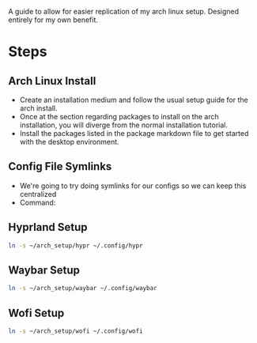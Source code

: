 
A guide to allow for easier replication of my arch linux setup. Designed entirely for my own benefit.



# Steps

## Arch Linux Install
- Create an installation medium and follow the usual setup guide for the arch install.
- Once at the section regarding packages to install on the arch installation, you will diverge from the normal installation tutorial.
- Install the packages listed in the package markdown file to get started with the desktop environment.

## Config File Symlinks
- We're going to try doing symlinks for our configs so we can keep this centralized
- Command:

## Hyprland Setup

```bash
ln -s ~/arch_setup/hypr ~/.config/hypr
```
## Waybar Setup

```bash
ln -s ~/arch_setup/waybar ~/.config/waybar
```

## Wofi Setup

```bash
ln -s ~/arch_setup/wofi ~/.config/wofi
```
